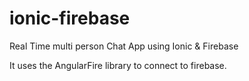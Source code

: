 # ionic-firebase
Real Time multi person Chat App using Ionic &amp; Firebase

It uses the AngularFire library to connect to firebase.
